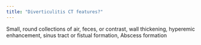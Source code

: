 ```yaml
---
title: "Diverticulitis CT features?"
---
```

Small, round collections of air, feces, or contrast, wall thickening, hyperemic enhancement, sinus tract or fistual formation, Abscess formation

